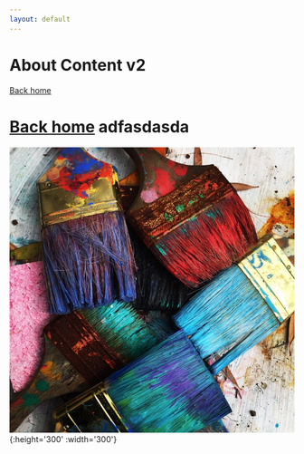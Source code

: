 ```yaml
---
layout: default
---
```


# About Content v2

[Back home](/)

# [**Back home**](/) adfasdasda

![paint-brushes.jpg](/images/stock/paint-brushes.jpg){:height='300' :width='300'}
